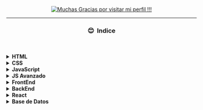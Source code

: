 <p align="center">
<a href="https://git.io/typing-svg"><img src="https://readme-typing-svg.herokuapp.com?font=Fira+Code&duration=6000&pause=3000&color=7D11F7&center=true&vCenter=true&width=600&lines=Mi+camino+a+Developer+FullStack+!!!" alt="Muchas Gracias por visitar mi perfil !!!" />
</a>
</p>

<hr/>
<h3 align='center'> 😊 &nbsp;Indice</h3>
<br>
<br>
<div style="display: flex; flex-direction: column; justify-content: space-evenly; align-item:center; align-self:center">
<div>
<details><summary><b>HTML</b></summary>
<p>

* [HTML](./Doc/HTML.md)
</p>
</details>
</div>

<div>
<details><summary><b>CSS</b></summary>
<p>

* [CSS](./Doc/CSS.md)
</p>
</details>
</div>

<div>
<details><summary><b>JavaScript</b></summary>
<p>

* [JavaScript](./Doc/03%20-%20JavaScript/README.md)
</p>
</details>
</div>
<div>
<details><summary><b>JS Avanzado</b></summary>
<p>

* [JS Avanzado](./Doc/JavaScript-Avanzado.md)
</p>
</details>
</div>

<div>
<details><summary><b>FrontEnd</b></summary>
<p>

* [DOM](./Doc/DOM.md)
</p>
</details>
</div>
<div>
<details><summary><b>BackEnd</b></summary>
<p>

* [NODE](./Doc/CSS.md)
</p>
</details>
</div>
<div>
<details><summary><b>React</b></summary>
<p>

* [React](./Doc/JavaScript.md)
</p>
</details>
</div>
<div>
<details><summary><b>Base de Datos</b></summary>
<p>

* [BDMG](./Doc/JavaScript.md)

</p>
</details>
</div>
</div>